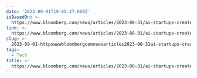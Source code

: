 ```yaml
---
date: '2023-09-01T19:05:47.000Z'
isBasedOn: >-
  https://www.bloomberg.com/news/articles/2023-08-31/ai-startups-create-digital-demand-for-anguilla-s-website-domain-name
link: >-
  https://www.bloomberg.com/news/articles/2023-08-31/ai-startups-create-digital-demand-for-anguilla-s-website-domain-name
slug: >-
  2023-09-01-httpswwwbloombergcomnewsarticles2023-08-31ai-startups-create-digital-demand-for-anguilla-s-website-domain-name
tags:
  - Tech
title: >-
  https://www.bloomberg.com/news/articles/2023-08-31/ai-startups-create-digital-demand-for-anguilla-s-website-domain-name
---
```


